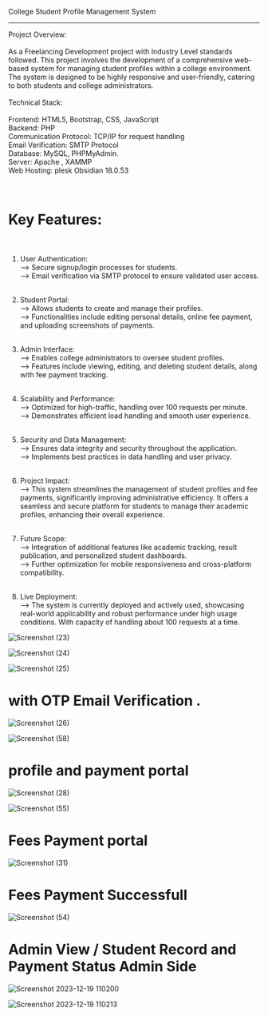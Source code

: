 College Student Profile Management System

------------------------------------------------
Project Overview:<br><br>
As a Freelancing Development project with Industry Level standards followed.
This project involves the development of a comprehensive web-based system for managing student profiles within a college environment. The system is designed to be highly responsive and user-friendly, catering to both students and college administrators.
<br><br>
Technical Stack:<br><br>
Frontend: HTML5, Bootstrap, CSS, JavaScript<br>
Backend: PHP<br>
Communication Protocol: TCP/IP for request handling<br>
Email Verification: SMTP Protocol<br>
Database: MySQL, PHPMyAdmin.<br>
Server: Apache , XAMMP<br>
Web Hosting: plesk Obsidian 18.0.53<br>
<br><br>
# Key Features:<br><br>
1. User Authentication:<br>
--> Secure signup/login processes for students.<br>
--> Email verification via SMTP protocol to ensure validated user access.
<br><br>
2. Student Portal:<br>
--> Allows students to create and manage their profiles.<br>
--> Functionalities include editing personal details, online fee payment, and uploading screenshots of payments.<br><br>

3. Admin Interface:<br>
--> Enables college administrators to oversee student profiles.<br>
--> Features include viewing, editing, and deleting student details, along with fee payment tracking.
<br><br>
4. Scalability and Performance:<br>
--> Optimized for high-traffic, handling over 100 requests per minute.<br>
--> Demonstrates efficient load handling and smooth user experience.<br><br>

5. Security and Data Management:<br>
--> Ensures data integrity and security throughout the application.<br>
--> Implements best practices in data handling and user privacy.<br><br>

6. Project Impact:<br>
--> This system streamlines the management of student profiles and fee payments, significantly improving administrative efficiency. It offers a seamless and secure platform for students to manage their academic profiles, enhancing their overall experience.<br><br>

8. Future Scope:<br>
--> Integration of additional features like academic tracking, result publication, and personalized student dashboards.<br>
--> Further optimization for mobile responsiveness and cross-platform compatibility.<br><br>

10. Live Deployment:<br>
--> The system is currently deployed and actively used, showcasing real-world applicability and robust performance under high usage conditions. With capacity of handling about 100 requests at a time.


![Screenshot (23)](https://github.com/Shivam9456Singh/Student-Registration-for-college-Website/assets/113454708/f39e448c-0705-4d70-a52a-389ef7953da9)

![Screenshot (24)](https://github.com/Shivam9456Singh/Student-Registration-for-college-Website/assets/113454708/3962f1f0-4eff-4b82-849e-5b15786c69cd)

![Screenshot (25)](https://github.com/Shivam9456Singh/Student-Registration-for-college-Website/assets/113454708/344751a0-e01b-4669-a3fb-c45ad32cedc5)

# with OTP Email Verification .

![Screenshot (26)](https://github.com/Shivam9456Singh/Student-Registration-for-college-Website/assets/113454708/0d6f76c4-1c27-4686-b80f-42b91044ef20)

![Screenshot (58)](https://github.com/Shivam9456Singh/Student-Portal/assets/113454708/041c5fbe-93fa-4b02-a500-bbf11827c5af)


# profile and payment portal

![Screenshot (28)](https://github.com/Shivam9456Singh/Student-Registration-for-college-Website/assets/113454708/917b7bab-3722-4e74-a228-11c332a2b0a1)

![Screenshot (55)](https://github.com/Shivam9456Singh/Student-Portal/assets/113454708/38863863-031e-406b-b05c-af00d135e901)


# Fees Payment portal

![Screenshot (31)](https://github.com/Shivam9456Singh/Student-Registration-for-college-Website/assets/113454708/f6ff940c-c8a5-46ee-83f4-cfe9f7f8a218)

# Fees Payment Successfull

![Screenshot (54)](https://github.com/Shivam9456Singh/Student-Portal/assets/113454708/ce4bc986-782b-4bfc-ad20-d0bf5e3b0547)

# Admin View / Student Record and Payment Status Admin Side

![Screenshot 2023-12-19 110200](https://github.com/Shivam9456Singh/Student-Portal/assets/113454708/bdcc61f7-8e87-4829-82b6-0da0076a39ea)

![Screenshot 2023-12-19 110213](https://github.com/Shivam9456Singh/Student-Portal/assets/113454708/eef01eb1-d578-4905-90cf-e92ad4cb293a)









